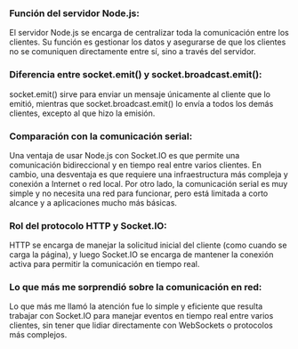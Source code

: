 ### Función del servidor Node.js:  
El servidor Node.js se encarga de centralizar toda la comunicación entre los clientes. Su función es gestionar los datos y asegurarse de que los clientes no se comuniquen directamente entre sí, sino a través del servidor.

### Diferencia entre socket.emit() y socket.broadcast.emit():  
socket.emit() sirve para enviar un mensaje únicamente al cliente que lo emitió, mientras que socket.broadcast.emit() lo envía a todos los demás clientes, excepto al que hizo la emisión.

### Comparación con la comunicación serial:  
Una ventaja de usar Node.js con Socket.IO es que permite una comunicación bidireccional y en tiempo real entre varios clientes. En cambio, una desventaja es que requiere una infraestructura más compleja y conexión a Internet o red local.
Por otro lado, la comunicación serial es muy simple y no necesita una red para funcionar, pero está limitada a corto alcance y a aplicaciones mucho más básicas.

### Rol del protocolo HTTP y Socket.IO:  
HTTP se encarga de manejar la solicitud inicial del cliente (como cuando se carga la página), y luego Socket.IO se encarga de mantener la conexión activa para permitir la comunicación en tiempo real.

### Lo que más me sorprendió sobre la comunicación en red:  
Lo que más me llamó la atención fue lo simple y eficiente que resulta trabajar con Socket.IO para manejar eventos en tiempo real entre varios clientes, sin tener que lidiar directamente con WebSockets o protocolos más complejos.
